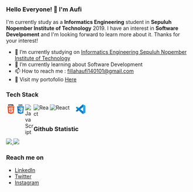 ### Hello Everyone! 👋 I'm Aufi

I'm currently study as a **Informatics Engineering** student in **Sepuluh Nopember Institute of Technology** 2019. I have an interest in **Software Develpoment** and I'm looking forward to learn more about it. Thanks for your interest!

- 🔭 I’m currently studying on <a href="https://www.its.ac.id/id/beranda/">Informatics Engineering Sepuluh Nopember Institute of Technology</a>
- 🌱 I’m currently learning about Software Development
- 📫 How to reach me : fillahaufi140101@gmail.com
- :full_moon_with_face: Visit my portofolio <a href="https://www.fillahaufi.github.io">Here</a>

### Tech Stack

<a href="https://www.w3.org/html/" target="_blank"><img align="left" alt="HTML5" width="26px" src="https://raw.githubusercontent.com/github/explore/80688e429a7d4ef2fca1e82350fe8e3517d3494d/topics/html/html.png" /></a>
<a href="https://www.w3schools.com/css/" target="_blank"><img align="left" alt="CSS3" width="26px" src="https://raw.githubusercontent.com/github/explore/80688e429a7d4ef2fca1e82350fe8e3517d3494d/topics/css/css.png" /></a>
<a href="#"><img align="left" alt="JavaScript" title="JavaScript" width="23x" src="https://upload.wikimedia.org/wikipedia/commons/9/99/Unofficial_JavaScript_logo_2.svg" /></a>
<a href="https://www.php.net/"><img align="left" alt="React" title="PHP" width="45px" src="https://upload.wikimedia.org/wikipedia/commons/2/27/PHP-logo.svg" /></a>
<a href="https://www.php.net/"><img align="left" alt="React" title="PHP" width="71px" src="https://laravel.com/img/logotype.min.svg" /></a>
<img align="left" alt="Visual Studio Code" width="26px" src="https://raw.githubusercontent.com/github/explore/80688e429a7d4ef2fca1e82350fe8e3517d3494d/topics/visual-studio-code/visual-studio-code.png" />

<br>
<br>

### Github Statistic

<p align="left">
<a href="https://github.com/fillahaufi">
  <img height="180em" src="https://github-readme-stats-eight-theta.vercel.app/api?username=fillahaufi&show_icons=true&theme=algolia&include_all_commits=true&count_private=true"/>
  <img height="180em" src="https://github-readme-stats-eight-theta.vercel.app/api/top-langs/?username=fillahaufi&layout=compact&langs_count=8&theme=algolia"/>
</a>
</p>

### Reach me on

- <a href="https://linkedin.com/in/aufi-fillah">LinkedIn</a>
- <a href="https://twitter.com/affllah14">Twitter</a>
- <a href="https://instagram.com/fillahaufi14">Instagram</a>
